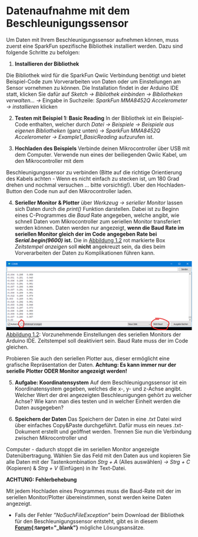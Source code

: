 # **Datenaufnahme mit dem Beschleunigungssensor**

Um Daten mit Ihrem Beschleunigungssensor aufnehmen können, muss zuerst eine
SparkFun spezifische Bibliothek installiert werden. Dazu sind folgende Schritte zu befolgen:

1. **Installieren der Bibliothek**

Die Bibliothek wird für die SparkFun Qwiic Verbindung benötigt und bietet Beispiel-Code zum Vorverarbeiten von Daten oder um Einstellungen am
Sensor vornehmen zu können. Die Installation findet in der Arduino IDE
statt, klicken Sie dafür auf *Sketch →* *Bibliothek einbinden →* *Bibliotheken verwalten... →* Eingabe in Suchzeile: *SparkFun MMA8452Q Accelerometer → installieren* klicken

2. **Testen mit Beispiel 1: Basic Reading**
In der Bibliothek ist ein Beispiel-Code enthalten, welcher durch *Datei →*
*Beispiele →* *Beispiele aus eigenen Bibliotheken* (ganz unten) *→* *SparkFun MMA8452Q Accelerometer →* *Example1_BasicReading* aufzurufen ist.

3. **Hochladen des Beispiels**
Verbinde deinen Mikrocontroller über USB mit dem Computer. Verwende
nun eines der beiliegenden Qwiic Kabel, um den Mikrocontroller mit dem

Beschleunigungssensor zu verbinden (Bitte auf die richtige Orientierung des
Kabels achten - Wenn es nicht einfach zu stecken ist, um 180 Grad drehen
und nochmal versuchen ... bitte vorsichtig!). Uber den Hochladen-Button
den Code nun auf den Mikrocontroller laden.

4. **Serieller Monitor & Plotter**
über *Werkzeug →* *serieller Monitor* lassen sich Daten durch die *print()*
Funktion darstellen. Dabei ist zu Beginn eines C-Programmes die *Baud*   Rate angegeben, welche angibt, wie schnell Daten vom Mikrocontroller zum
seriellen Monitor transferiert werden können. Daten werden nur angezeigt,
**wenn die Baud Rate im seriellen Monitor gleich der im Code**
**angegeben Rate bei** ***Serial.begin(9600)*** **ist.** Die in [Abbildung 1.2](../assets/img/captureCom8.bmp) rot markierte Box *Zeitstempel anzeigen* soll **nicht** angekreuzt sein, da dies beim Vorverarbeiten der Daten zu Komplikationen führen kann.


  ![Abbildung_12](../assets/img/captureCom8.bmp)
 [Abbildung 1.2](../assets/img/captureCom8.bmp): Vorzunehmende Einstellungen des seriellen Monitors der Arduino IDE. Zeitstempel soll deaktiviert sein. Baud Rate
muss der im Code gleichen.

Probieren Sie auch den seriellen Plotter aus, dieser ermöglicht eine grafische Repräsentation der Daten. **Achtung: Es kann immer nur der serielle**
**Plotter ODER Monitor angezeigt werden!**

5. **Aufgabe: Koordinatensystem**
Auf dem Beschleunigungssensor ist ein Koordinatensystem gegeben, welches die x-, y- und z-Achse angibt. Welcher Wert der drei angezeigten Beschleunigungen gehört zu welcher Achse? Wie kann man dies testen und in
welcher Einheit werden die Daten ausgegeben?

6. **Speichern der Daten**
Das Speichern der Daten in eine *.txt* Datei wird über einfaches Copy&Paste
durchgeführt. Dafür muss ein neues .txt-Dokument erstellt und geöffnet
werden. Trennen Sie nun die Verbindung zwischen Mikrocontroller und



Computer - dadurch stoppt die im seriellen Monitor angezeigte Datenübertragung. Wählen Sie das Feld mit den Daten aus und kopieren Sie alle Daten
mit der Tastenkombination *Strg + A* (Alles auswählen) *→* *Strg + C* (Kopieren) & *Strg + V* (Einfügen) in Ihr Text-Datei.

**ACHTUNG: Fehlerbehebung**

  Mit jedem Hochladen eines Programmes muss die Baud-Rate mit der im
seriellen Monitor/Plotter übereinstimmen, sonst werden keine Daten angezeigt.

  - Falls der Fehler *”NoSuchFileException“* beim Download der Bibliothek für
den Beschleunigungssensor entsteht, gibt es in diesem **[Forum](https://forum.arduino.cc/t/library-manager-cant-install-update-libraries/465361){:target="_blank"}** mögliche Lösungsansätze.

